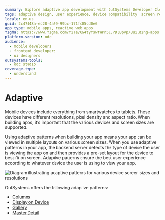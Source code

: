 ```yaml
---
summary: Explore adaptive app development with OutSystems Developer Cloud (ODC) to ensure optimal display across various device sizes and resolutions.
tags: adaptive design, user experience, device compatibility, screen resolution, design patterns
locale: en-us
guid: 2c47448a-ec28-4a99-99bc-171fc05cd0e6
app_type: mobile apps, reactive web apps
figma: https://www.figma.com/file/6G4tyYswfWPn5uJPDlBpvp/Building-apps?type=design&node-id=3203%3A8833&t=ZwHw8hXeFhwYsO5V-1
platform-version: odc
audience:
  - mobile developers
  - frontend developers
  - ui designers
outsystems-tools:
  - odc studio
coverage-type:
  - understand
---
```


# Adaptive

Mobile devices include everything from smartwatches to tablets. These devices have different resolutions, pixel density and aspect ratio. When building apps, it’s important that the various devices and screen sizes are supported.

Using adaptive patterns when building your app means your app can be viewed in multiple layouts on various screen sizes. When you use adaptive patterns in your app, the backend server detects the type of device the user is viewing the app on and then provides a pre-set layout for the device to best fit on screen. Adaptive patterns ensure the best user experience according to whatever device the user is using to view your app.

![Diagram illustrating adaptive patterns for various device screen sizes and resolutions](images/adaptive-patterns-diag.png "Adaptive Patterns Overview")

OutSystems offers the following adaptive patterns:

* [Columns](columns.md)
* [Display on Device](displayondevice.md)
* [Gallery](gallery.md)
* [Master Detail](masterdetail.md)

